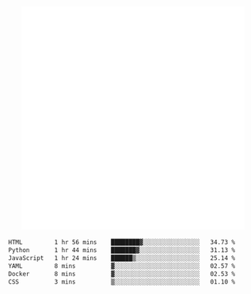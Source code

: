 <div align="center">
    <a href="https://konst.fish">
        <img src="https://raw.githubusercontent.com/konstfish/konstfish/master/fish.svg" alt="Logo" width="450"/>
    </a>
</div>

<!--START_SECTION:waka-->

```text
HTML         1 hr 56 mins    ████████▓░░░░░░░░░░░░░░░░   34.73 %
Python       1 hr 44 mins    ███████▓░░░░░░░░░░░░░░░░░   31.13 %
JavaScript   1 hr 24 mins    ██████▒░░░░░░░░░░░░░░░░░░   25.14 %
YAML         8 mins          ▓░░░░░░░░░░░░░░░░░░░░░░░░   02.57 %
Docker       8 mins          ▓░░░░░░░░░░░░░░░░░░░░░░░░   02.53 %
CSS          3 mins          ▒░░░░░░░░░░░░░░░░░░░░░░░░   01.10 %
```

<!--END_SECTION:waka-->

